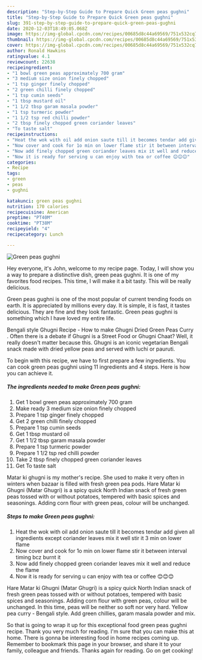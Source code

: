```yaml
---
description: "Step-by-Step Guide to Prepare Quick Green peas gughni"
title: "Step-by-Step Guide to Prepare Quick Green peas gughni"
slug: 391-step-by-step-guide-to-prepare-quick-green-peas-gughni
date: 2020-12-03T18:49:05.068Z
image: https://img-global.cpcdn.com/recipes/00685d8c44a69569/751x532cq70/green-peas-gughni-recipe-main-photo.jpg
thumbnail: https://img-global.cpcdn.com/recipes/00685d8c44a69569/751x532cq70/green-peas-gughni-recipe-main-photo.jpg
cover: https://img-global.cpcdn.com/recipes/00685d8c44a69569/751x532cq70/green-peas-gughni-recipe-main-photo.jpg
author: Ronald Hawkins
ratingvalue: 4.1
reviewcount: 22638
recipeingredient:
- "1 bowl green peas approximately 700 gram"
- "3 medium size onion finely chopped"
- "1 tsp ginger finely chopped"
- "2 green chilli finely chopped"
- "1 tsp cumin seeds"
- "1 tbsp mustard oil"
- "1 1/2 tbsp garam masala powder"
- "1 tsp turmeric powder"
- "1 1/2 tsp red chilli powder"
- "2 tbsp finely chopped green coriander leaves"
- "To taste salt"
recipeinstructions:
- "Heat the wok with oil add onion saute till it becomes tendar add given all ingredients except coriander leaves mix it well stir it 3 min on lower flame"
- "Now cover and cook for 1o min on lower flame stir it between interval timing bcz burnt it"
- "Now add finely chopped green coriander leaves mix it well and reduce the flame"
- "Now it is ready for serving u can enjoy with tea or coffee 😊😊😊"
categories:
- Recipe
tags:
- green
- peas
- gughni

katakunci: green peas gughni 
nutrition: 170 calories
recipecuisine: American
preptime: "PT40M"
cooktime: "PT38M"
recipeyield: "4"
recipecategory: Lunch

---
```



![Green peas gughni](https://img-global.cpcdn.com/recipes/00685d8c44a69569/751x532cq70/green-peas-gughni-recipe-main-photo.jpg)

Hey everyone, it's John, welcome to my recipe page. Today, I will show you a way to prepare a distinctive dish, green peas gughni. It is one of my favorites food recipes. This time, I will make it a bit tasty. This will be really delicious.

Green peas gughni is one of the most popular of current trending foods on earth. It is appreciated by millions every day. It is simple, it is fast, it tastes delicious. They are fine and they look fantastic. Green peas gughni is something which I have loved my entire life.

Bengali style Ghugni Recipe - How to make Ghugni  Dried Green Peas Curry . Often there is a debate if Ghugni is a Street Food or Ghugni Chaat? Well, it really doesn&#39;t matter because this. Ghugni is an iconic vegetarian Bengali snack made with dried yellow peas and served with luchi or pauruti.


To begin with this recipe, we have to first prepare a few ingredients. You can cook green peas gughni using 11 ingredients and 4 steps. Here is how you can achieve it.

<!--inarticleads1-->

##### The ingredients needed to make Green peas gughni:

1. Get 1 bowl green peas approximately 700 gram
1. Make ready 3 medium size onion finely chopped
1. Prepare 1 tsp ginger finely chopped
1. Get 2 green chilli finely chopped
1. Prepare 1 tsp cumin seeds
1. Get 1 tbsp mustard oil
1. Get 1 1/2 tbsp garam masala powder
1. Prepare 1 tsp turmeric powder
1. Prepare 1 1/2 tsp red chilli powder
1. Take 2 tbsp finely chopped green coriander leaves
1. Get To taste salt


Matar ki ghugni is my mother&#39;s recipe. She used to make it very often in winters when bazaar is filled with fresh green pea pods. Hare Matar ki Ghugni (Matar Ghugri) is a spicy quick North Indian snack of fresh green peas tossed with or without potatoes, tempered with basic spices and seasonings. Adding corn flour with green peas, colour will be unchanged. 

<!--inarticleads2-->

##### Steps to make Green peas gughni:

1. Heat the wok with oil add onion saute till it becomes tendar add given all ingredients except coriander leaves mix it well stir it 3 min on lower flame
1. Now cover and cook for 1o min on lower flame stir it between interval timing bcz burnt it
1. Now add finely chopped green coriander leaves mix it well and reduce the flame
1. Now it is ready for serving u can enjoy with tea or coffee 😊😊😊


Hare Matar ki Ghugni (Matar Ghugri) is a spicy quick North Indian snack of fresh green peas tossed with or without potatoes, tempered with basic spices and seasonings. Adding corn flour with green peas, colour will be unchanged. In this time, peas will be neither so soft nor very hard. Yellow pea curry - Bengali style. Add green chillies, garam masala powder and mix. 

So that is going to wrap it up for this exceptional food green peas gughni recipe. Thank you very much for reading. I'm sure that you can make this at home. There is gonna be interesting food in home recipes coming up. Remember to bookmark this page in your browser, and share it to your family, colleague and friends. Thanks again for reading. Go on get cooking!
